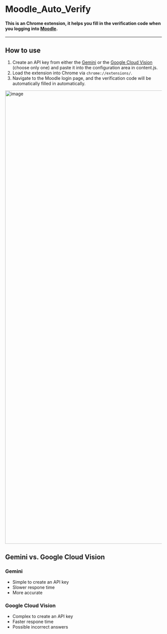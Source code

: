 # Moodle_Auto_Verify

#### This is an Chrome extension, it helps you fill in the verification code when you logging into [Moodle](https://moodle.ncku.edu.tw/).
-------------------------------
## How to use
1. Create an API key from either the [Gemini](https://aistudio.google.com) or the [Google Cloud Vision](https://cloud.google.com/vision) (choose only one) and paste it into the configuration area in content.js.
2. Load the extension into Chrome via `chrome://extensions/`.
3. Navigate to the Moodle login page, and the verification code will be automatically filled in automatically.
<img width="1454" alt="image" src="https://github.com/user-attachments/assets/53e71d61-ffe2-4e8c-bcfb-19bb7bf75ea8">

## Gemini vs. Google Cloud Vision

### Gemini
- Simple to create an API key
- Slower respone time
- More accurate

### Google Cloud Vision
- Complex to create an API key
- Faster respone time
- Possible incorrect answers
